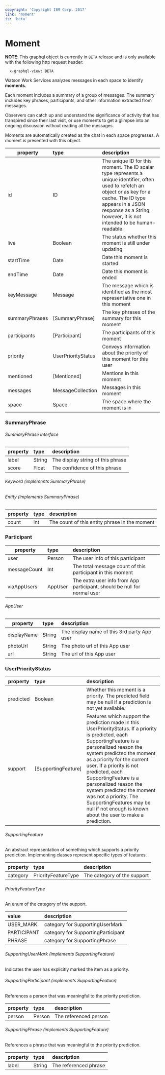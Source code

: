 ```yaml
---
copyright: 'Copyright IBM Corp. 2017'
link: 'moment'
is: 'beta'
---
```

# Moment

**NOTE**: This graphql object is currently in `BETA` release and is only available with the following http request header:

      x-graphql-view: BETA

Watson Work Services analyzes messages in each space to identify **moments**.

Each moment includes a summary of a group of messages. The summary includes key phrases, participants, and other information extracted from messages.

Observers can catch up and understand the significance of activity that has transpired since their last visit, or use moments to get a glimpse into an ongoing discussion without reading all the messages.

Moments are automatically created as the chat in each space progresses. A moment is presented with this object.

| property      | type          | description  |
| ------------- |:------------- |:-----|
| id | ID | The unique ID for this moment. The ID scalar type represents a unique identifier, often used to refetch an object or as key for a cache. The ID type appears in a JSON response as a String; however, it is not intended to be human-readable. |
| live | Boolean | The status whether this moment is still under updating |
| startTime | Date | Date this moment is started |
| endTime | Date | Date this moment is ended |
| keyMessage | Message | The message which is identified as the most representative one in this moment |
| summaryPhrases | [SummaryPhrase] | The key phrases of the summary for this moment |
| participants | [Participant] | The participants of this moment |
| priority | UserPriorityStatus | Conveys information about the priority of this moment for this user |
| mentioned | [Mentioned] | Mentions in this moment |
| messages | MessageCollection | Messages in this moment |
| space | Space | The space where the moment is in |

### SummaryPhrase
###### SummaryPhrase interface
| property      | type          | description  |
| ------------- |:------------- |:-----|
| label | String | The display string of this phrase |
| score | Float | The confidence of this phrase |

###### Keyword (implements SummaryPhrase)

###### Entity (implements SummaryPhrase)
| property      | type          | description  |
| ------------- |:------------- |:-----|
| count | Int | The count of this entity phrase in the moment |


### Participant
| property      | type          | description  |
| ------------- |:------------- |:-----|
| user | Person | The user info of this participant |
| messageCount | Int | The total message count of this participant in this moment |
| viaAppUsers | AppUser | The extra user info from App participant, should be null for normal user |

###### AppUser
| property      | type          | description  |
| ------------- |:------------- |:-----|
| displayName | String | The display name of this 3rd party App user |
| photoUrl | String | The photo url of this App user |
| url | String | The url of this App user |


### UserPriorityStatus
| property      | type          | description  |
| ------------- |:------------- |:-----|
| predicted | Boolean | Whether this moment is a priority. The predicted field may be null if a prediction is not yet available. |
| support | [SupportingFeature] | Features which support the prediction made in this UserPriorityStatus. If a priority is predicted, each SupportingFeature is a personalized reason the system predicted the moment as a priority for the current user. If a priority is not predicted, each SupportingFeature is a personalized reason the system predicted the moment was not a priority. The SupportingFeatures may be null if not enough is known about the user to make a prediction. |

###### SupportingFeature
An abstract representation of something which supports a priority prediction. Implementing classes represent specific types of features.

| property      | type          | description  |
| ------------- |:------------- |:-----|
| category | PriorityFeatureType | The category of the support |

###### PriorityFeatureType
An enum of the category of the support.

| value | description |
|:------|:------ |
| USER_MARK | category for SupportingUserMark |
| PARTICIPANT | category for SupportingParticipant |
| PHRASE | category for SupportingPhrase |

###### SupportingUserMark (implements SupportingFeature)
Indicates the user has explicitly marked the item as a priority.

###### SupportingParticipant (implements SupportingFeature)
References a person that was meaningful to the priority prediction.

| property      | type          | description  |
| ------------- |:------------- |:-----|
| person | Person | The referenced person |

###### SupportingPhrase (implements SupportingFeature)
References a phrase that was meaningful to the priority prediction.

| property      | type          | description  |
| ------------- |:------------- |:-----|
| label | String | The referenced phrase |
